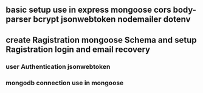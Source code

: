 ## basic setup use in express mongoose cors body-parser bcrypt jsonwebtoken nodemailer dotenv 
## create Ragistration mongoose Schema and setup Ragistration login and email recovery
### user Authentication jsonwebtoken 
### mongodb connection use in mongoose 

